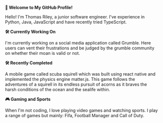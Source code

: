 **👋 Welcome to My GitHub Profile!**

Hello! I'm Thomas Riley, a junior software engineer. I've experience in Python, Java, JavaScript and have recently tried TypeScript.

**🛠️ Currently Working On**

I'm currently working on a social media application called Grumble. Here users can vent their frustrations and be judged by the grumble community on whether their moan is valid or not.

**🛠️ Recently Completed**

A mobile game called scuba squirell which was built using react native and implemented the physics engine matter.js. This game follows the adventures of a squirell in its endless pursuit of acorns as it braves the harsh conditions of the ocean and the sealife within. 

**🎮 Gaming and Sports**

When I'm not coding, I love playing video games and watching sports. I play a range of games but mainly: Fifa, Football Manager and Call of Duty. 
<!---
TRiley1/TRiley1 is a ✨ special ✨ repository because its `README.md` (this file) appears on your GitHub profile.
You can click the Preview link to take a look at your changes.
--->
